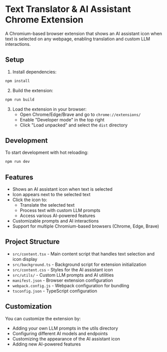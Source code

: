 # Text Translator & AI Assistant Chrome Extension

A Chromium-based browser extension that shows an AI assistant icon when text is selected on any webpage, enabling translation and custom LLM interactions.

## Setup

1. Install dependencies:

```bash
npm install
```

2. Build the extension:

```bash
npm run build
```

3. Load the extension in your browser:
   - Open Chrome/Edge/Brave and go to `chrome://extensions/`
   - Enable "Developer mode" in the top right
   - Click "Load unpacked" and select the `dist` directory

## Development

To start development with hot reloading:

```bash
npm run dev
```

## Features

- Shows an AI assistant icon when text is selected
- Icon appears next to the selected text
- Click the icon to:
  - Translate the selected text
  - Process text with custom LLM prompts
  - Access various AI-powered features
- Customizable prompts and AI interactions
- Support for multiple Chromium-based browsers (Chrome, Edge, Brave)

## Project Structure

- `src/content.tsx` - Main content script that handles text selection and icon display
- `src/background.ts` - Background script for extension initialization
- `src/content.css` - Styles for the AI assistant icon
- `src/utils/` - Custom LLM prompts and AI utilities
- `manifest.json` - Browser extension configuration
- `webpack.config.js` - Webpack configuration for bundling
- `tsconfig.json` - TypeScript configuration

## Customization

You can customize the extension by:

- Adding your own LLM prompts in the utils directory
- Configuring different AI models and endpoints
- Customizing the appearance of the AI assistant icon
- Adding new AI-powered features
